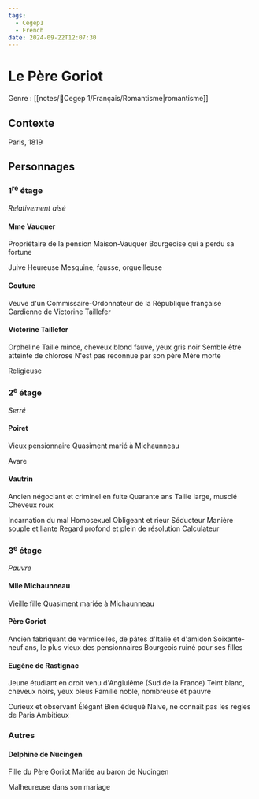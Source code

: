 ```yaml
---
tags:
  - Cegep1
  - French
date: 2024-09-22T12:07:30
---
```


# Le Père Goriot

Genre : [[notes/📕Cegep 1/Français/Romantisme|romantisme]]

## Contexte

Paris, 1819

## Personnages

### 1<sup>re</sup> étage

*Relativement aisé*

#### Mme Vauquer

Propriétaire de la pension Maison-Vauquer
Bourgeoise qui a perdu sa fortune

Juive
Heureuse
Mesquine, fausse, orgueilleuse

#### Couture

Veuve d'un Commissaire-Ordonnateur de la République française
Gardienne de Victorine Taillefer

#### Victorine Taillefer

Orpheline
Taille mince, cheveux blond fauve, yeux gris noir
Semble être atteinte de chlorose
N'est pas reconnue par son père
Mère morte

Religieuse

### 2<sup>e</sup> étage

*Serré*

#### Poiret

Vieux pensionnaire
Quasiment marié à Michaunneau

Avare

#### Vautrin

Ancien négociant et criminel en fuite
Quarante ans
Taille large, musclé
Cheveux roux

Incarnation du mal
Homosexuel
Obligeant et rieur
Séducteur
Manière souple et liante
Regard profond et plein de résolution
Calculateur

### 3<sup>e</sup> étage

*Pauvre*

#### Mlle Michaunneau

Vieille fille
Quasiment mariée à Michaunneau

#### Père Goriot

Ancien fabriquant de vermicelles, de pâtes d'Italie et d'amidon
Soixante-neuf ans, le plus vieux des pensionnaires
Bourgeois ruiné pour ses filles

#### Eugène de Rastignac

Jeune étudiant en droit venu d'Anglulême (Sud de la France)
Teint blanc, cheveux noirs, yeux bleus
Famille noble, nombreuse et pauvre

Curieux et observant
Élégant
Bien éduqué
Naive, ne connaît pas les règles de Paris
Ambitieux

### Autres

#### Delphine de Nucingen

Fille du Père Goriot
Mariée au baron de Nucingen

Malheureuse dans son mariage